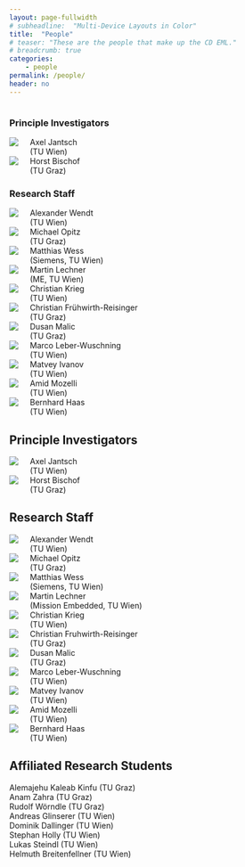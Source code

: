 ```yaml
---
layout: page-fullwidth
# subheadline:  "Multi-Device Layouts in Color"
title:  "People"
# teaser: "These are the people that make up the CD EML."
# breadcrumb: true
categories:
    - people
permalink: /people/
header: no
---
```




<div class="show-for-small">
    <div class="row">
        <div class="small-12 columns">
            <h3>Principle Investigators</h3>
        </div><!-- /.small-12.columns -->
    </div>
    <div class="row">
        <div class="small-6 columns">
            <img src="{{ site.urlimg }}/people/AxelJantsch.jpg">
            Axel Jantsch
            <br>(TU Wien)
        </div>
        <div class="small-6 columns">
            <img src="{{ site.urlimg }}/people/HorstBischof.jpg">
            Horst Bischof
            <br>(TU Graz)
        </div>
    </div>
    <div class="row">
        <div class="small-12 columns">
            <h3>Research Staff</h3>
        </div><!-- /.small-12.columns -->
    </div>
    <div class="row">
        <div class="small-6 columns">
            <img src="{{ site.urlimg }}/people/AlexanderWendt.jpg">
            Alexander Wendt
            <br>(TU Wien)
        </div>
        <div class="small-6 columns">
            <img src="{{ site.urlimg }}/people/MichaelOpitz.png">
            Michael Opitz
            <br>(TU Graz)
        </div>
    </div>
    <div class="row">
        <div class="small-6 columns">
            <img src="{{ site.urlimg }}/people/MatthiasWess.png">
            Matthias Wess
            <br>(Siemens, TU Wien)
        </div>
        <div class="small-6 columns">
            <img src="{{ site.urlimg }}/people/MartinLechner.jpg">
            Martin Lechner
            <br>(ME, TU Wien)
        </div>
    </div>
    <div class="row">
        <div class="small-6 columns">
            <img src="{{ site.urlimg }}/people/ChristianKrieg.jpg">
            Christian Krieg
            <br>(TU Wien)
        </div>
        <div class="small-6 columns">
            <img src="{{ site.urlimg }}/people/ChristianFruwirthReisinger.jpg">
            Christian Frühwirth-Reisinger
            <br>(TU Graz) 
        </div>
    </div>
    <div class="row">
        <div class="small-6 columns">
            <img src="{{ site.urlimg }}/people/DusanMalic.png">
            Dusan Malic
            <br>(TU Graz)
        </div>
        <div class="small-6 columns">
            <img src="{{ site.urlimg }}/people/person-icon.png">
            Marco Leber-Wuschning
            <br>(TU Wien)
        </div>
    </div>
    <div class="row">
        <div class="small-6 columns">
            <img src="{{ site.urlimg }}/people/MatveyIvanov.png">
            Matvey Ivanov
            <br>(TU Wien)
        </div>
        <div class="small-6 columns">
            <img src="{{ site.urlimg }}/people/AmidMozelli.jpg">
            Amid Mozelli
            <br>(TU Wien)
        </div>
    </div>
    <div class="row">
        <div class="small-6 columns">
            <img src="{{ site.urlimg }}/people/person-icon.png">
            Bernhard Haas
            <br>(TU Wien)
        </div>
        <div class="small-6 columns">
        </div>
    </div>
</div>

<div class="show-for-large-up">
    <div class="row">
        <div class="small-12 columns">
            <h2>Principle Investigators</h2>
        </div><!-- /.small-12.columns -->
    </div>
    <div class="row">
        <div class="large-2 columns">
            <img src="{{ site.urlimg }}/people/AxelJantsch.jpg">
                Axel Jantsch
                <br>(TU Wien)
        </div>
        <div class="large-2 columns">
            <img src="{{ site.urlimg }}/people/HorstBischof.jpg">
        Horst Bischof
        <br>(TU Graz)
        </div>
        <div class="large-8 columns">
        </div>
    </div>
</div>

<div class="show-for-small">
</div>

<div class="show-for-large-up">
    <div class="row">
        <div class="small-12 columns">
            <h2>Research Staff</h2>
        </div><!-- /.small-12.columns -->
    </div>
    <div class="row">
        <div class="large-2 columns">
            <img src="{{ site.urlimg }}/people/AlexanderWendt.jpg">
            Alexander Wendt
            <br>(TU Wien)
        </div>
        <div class="large-2 columns">
            <img src="{{ site.urlimg }}/people/MichaelOpitz.png">
            Michael Opitz
            <br>(TU Graz)
        </div>
        <div class="large-2 columns">
            <img src="{{ site.urlimg }}/people/MatthiasWess.png">
            Matthias Wess
            <br>(Siemens, TU Wien)
        </div>
        <div class="large-2 columns">
            <img src="{{ site.urlimg }}/people/MartinLechner.jpg">
            Martin Lechner
            <br>(Mission Embedded, TU Wien)
        </div>
        <div class="large-2 columns">
            <img src="{{ site.urlimg }}/people/ChristianKrieg.jpg">
            Christian Krieg
            <br>(TU Wien)
        </div>
        <div class="large-2 columns">
            <img src="{{ site.urlimg }}/people/ChristianFruwirthReisinger.jpg">
            Christian Fruhwirth-Reisinger
            <br>(TU Graz) 
        </div>
    </div>
    <div class="row">
        <div class="large-2 columns">
            <img src="{{ site.urlimg }}/people/DusanMalic.png">
            Dusan Malic
            <br>(TU Graz)
        </div>
        <div class="large-2 columns">
            <img src="{{ site.urlimg }}/people/person-icon.png">
            Marco Leber-Wuschning
            <br>(TU Wien)
        </div>
        <div class="large-2 columns">
            <img src="{{ site.urlimg }}/people/MatveyIvanov.png">
            Matvey Ivanov
            <br>(TU Wien)
        </div>
        <div class="large-2 columns">
            <img src="{{ site.urlimg }}/people/AmidMozelli.jpg">
            Amid Mozelli
            <br>(TU Wien)
        </div>
        <div class="large-2 columns">
            <img src="{{ site.urlimg }}/people/person-icon.png">
            Bernhard Haas
            <br>(TU Wien)
        </div>
        <div class="large-2 columns">
        </div>
    </div>
  
</div>

<h2>Affiliated Research Students </h2>
Alemajehu Kaleab Kinfu (TU Graz)<br>
Anam Zahra (TU Graz)<br>
Rudolf Wörndle (TU Graz)<br>
Andreas Glinserer (TU Wien)<br>
Dominik Dallinger (TU Wien)<br>
Stephan Holly (TU Wien)<br>
Lukas Steindl (TU Wien)<br>
Helmuth Breitenfellner (TU Wien)<br>

